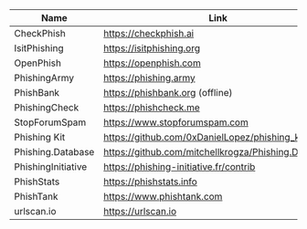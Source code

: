 |Name|Link|
| ------ | ------ |
|CheckPhish| https://checkphish.ai|
|IsitPhishing| https://isitphishing.org|
|OpenPhish | https://openphish.com|
|PhishingArmy| https://phishing.army|
|PhishBank| https://phishbank.org (offline)|
|PhishingCheck|https://phishcheck.me|
|StopForumSpam| https://www.stopforumspam.com|
|Phishing Kit| https://github.com/0xDanielLopez/phishing_kits|
|Phishing.Database| https://github.com/mitchellkrogza/Phishing.Database|
|PhishingInitiative | https://phishing-initiative.fr/contrib|
|PhishStats| https://phishstats.info|
|PhishTank| https://www.phishtank.com|
|urlscan.io|https://urlscan.io|
